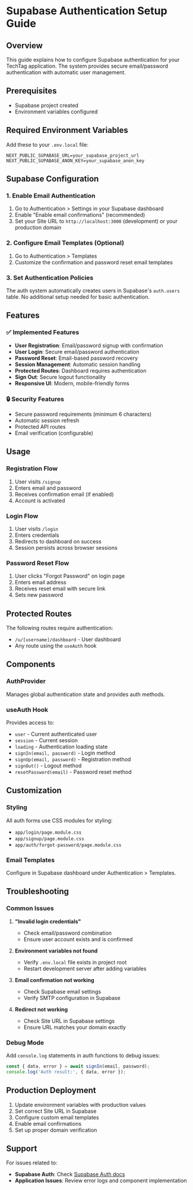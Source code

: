 # Supabase Authentication Setup Guide

## Overview
This guide explains how to configure Supabase authentication for your TechTag application. The system provides secure email/password authentication with automatic user management.

## Prerequisites
- Supabase project created
- Environment variables configured

## Required Environment Variables

Add these to your `.env.local` file:

```env
NEXT_PUBLIC_SUPABASE_URL=your_supabase_project_url
NEXT_PUBLIC_SUPABASE_ANON_KEY=your_supabase_anon_key
```

## Supabase Configuration

### 1. Enable Email Authentication
1. Go to Authentication > Settings in your Supabase dashboard
2. Enable "Enable email confirmations" (recommended)
3. Set your Site URL to `http://localhost:3000` (development) or your production domain

### 2. Configure Email Templates (Optional)
1. Go to Authentication > Templates
2. Customize the confirmation and password reset email templates

### 3. Set Authentication Policies
The auth system automatically creates users in Supabase's `auth.users` table. No additional setup needed for basic authentication.

## Features

### ✅ Implemented Features
- **User Registration**: Email/password signup with confirmation
- **User Login**: Secure email/password authentication
- **Password Reset**: Email-based password recovery
- **Session Management**: Automatic session handling
- **Protected Routes**: Dashboard requires authentication
- **Sign Out**: Secure logout functionality
- **Responsive UI**: Modern, mobile-friendly forms

### 🔒 Security Features
- Secure password requirements (minimum 6 characters)
- Automatic session refresh
- Protected API routes
- Email verification (configurable)

## Usage

### Registration Flow
1. User visits `/signup`
2. Enters email and password
3. Receives confirmation email (if enabled)
4. Account is activated

### Login Flow
1. User visits `/login`
2. Enters credentials
3. Redirects to dashboard on success
4. Session persists across browser sessions

### Password Reset Flow
1. User clicks "Forgot Password" on login page
2. Enters email address
3. Receives reset email with secure link
4. Sets new password

## Protected Routes

The following routes require authentication:
- `/u/[username]/dashboard` - User dashboard
- Any route using the `useAuth` hook

## Components

### AuthProvider
Manages global authentication state and provides auth methods.

### useAuth Hook
Provides access to:
- `user` - Current authenticated user
- `session` - Current session
- `loading` - Authentication loading state
- `signIn(email, password)` - Login method
- `signUp(email, password)` - Registration method
- `signOut()` - Logout method
- `resetPassword(email)` - Password reset method

## Customization

### Styling
All auth forms use CSS modules for styling:
- `app/login/page.module.css`
- `app/signup/page.module.css` 
- `app/auth/forgot-password/page.module.css`

### Email Templates
Configure in Supabase dashboard under Authentication > Templates.

## Troubleshooting

### Common Issues

1. **"Invalid login credentials"**
   - Check email/password combination
   - Ensure user account exists and is confirmed

2. **Environment variables not found**
   - Verify `.env.local` file exists in project root
   - Restart development server after adding variables

3. **Email confirmation not working**
   - Check Supabase email settings
   - Verify SMTP configuration in Supabase

4. **Redirect not working**
   - Check Site URL in Supabase settings
   - Ensure URL matches your domain exactly

### Debug Mode
Add `console.log` statements in auth functions to debug issues:

```javascript
const { data, error } = await signIn(email, password);
console.log('Auth result:', { data, error });
```

## Production Deployment

1. Update environment variables with production values
2. Set correct Site URL in Supabase
3. Configure custom email templates
4. Enable email confirmations
5. Set up proper domain verification

## Support

For issues related to:
- **Supabase Auth**: Check [Supabase Auth docs](https://supabase.com/docs/guides/auth)
- **Application Issues**: Review error logs and component implementation 